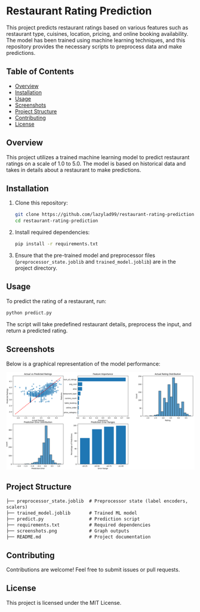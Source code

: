# Restaurant Rating Prediction

This project predicts restaurant ratings based on various features such as restaurant type, cuisines, location, pricing, and online booking availability. The model has been trained using machine learning techniques, and this repository provides the necessary scripts to preprocess data and make predictions.

## Table of Contents
- [Overview](#overview)
- [Installation](#installation)
- [Usage](#usage)
- [Screenshots](#screenshots)
- [Project Structure](#project-structure)
- [Contributing](#contributing)
- [License](#license)

## Overview
This project utilizes a trained machine learning model to predict restaurant ratings on a scale of 1.0 to 5.0. The model is based on historical data and takes in details about a restaurant to make predictions.

## Installation
1. Clone this repository:
   ```sh
   git clone https://github.com/lazylad99/restaurant-rating-prediction.git
   cd restaurant-rating-prediction
   ```
2. Install required dependencies:
   ```sh
   pip install -r requirements.txt
   ```
3. Ensure that the pre-trained model and preprocessor files (`preprocessor_state.joblib` and `trained_model.joblib`) are in the project directory.

## Usage
To predict the rating of a restaurant, run:
```sh
python predict.py
```
The script will take predefined restaurant details, preprocess the input, and return a predicted rating.

## Screenshots
Below is a graphical representation of the model performance:

![Graph Output](screenshots.png)

## Project Structure
```
├── preprocessor_state.joblib  # Preprocessor state (label encoders, scalers)
├── trained_model.joblib       # Trained ML model
├── predict.py                 # Prediction script
├── requirements.txt           # Required dependencies
├── screenshots.png            # Graph outputs
├── README.md                  # Project documentation
```

## Contributing
Contributions are welcome! Feel free to submit issues or pull requests.

## License
This project is licensed under the MIT License.

